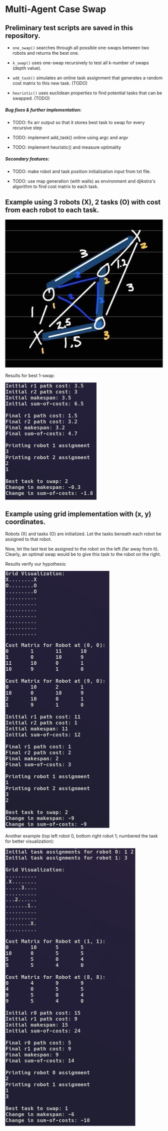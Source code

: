 # Multi-Agent Case Swap

## Preliminary test scripts are saved in this repository.
- `one_swap()` searches through all possible one-swaps between two robots and returns the best one.

- `k_swap()` uses one-swap recursively to test all k-number of swaps (depth value).

- `add_task()` simulates an online task assignment that generates a random cost matrix to this new task. (TODO)

- `heuristic()` uses euclidean properties to find potential tasks that can be swapped. (TODO)

##### Bug fixes & further implementation:
- TODO: fix arr output so that it stores best task to swap for every recursive step

- TODO: implement add_task() online using argc and argv

- TODO: implement heuristic() and measure optimality

##### Secondary features:
- TODO: make robot and task position initialization input from txt file.

- TODO: use map generation (with walls) as environment and djikstra's algorithm to find cost matrix to each task.

## Example using 3 robots (X), 2 tasks (O) with cost from each robot to each task.

![Desc](assets/1-swap.jpg)

Results for best 1-swap:

![Result](assets/results.png)

## Example using grid implementation with (x, y) coordinates.

Robots (X) and tasks (O) are initialized.
Let the tasks beneath each robot be assigned to that robot.

Now, let the last test be assigned to the robot on the left (far away from it).
Clearly, an optimal swap would be to give this task to the robot on the right.

Results verify our hypothesis:

![Grid](assets/grid.png)

Another example (top left robot 0, bottom right robot 1; numbered the task for better visualization):

![Grid2](assets/grid2.png)

